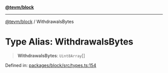 [**@tevm/block**](../README.md)

***

[@tevm/block](../globals.md) / WithdrawalsBytes

# Type Alias: WithdrawalsBytes

> **WithdrawalsBytes**: `Uint8Array`[]

Defined in: [packages/block/src/types.ts:154](https://github.com/evmts/tevm-monorepo/blob/main/packages/block/src/types.ts#L154)
